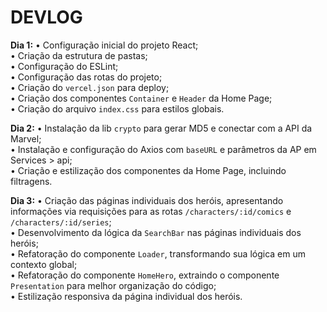 # DEVLOG

**Dia 1:**
• Configuração inicial do projeto React;  
• Criação da estrutura de pastas;  
• Configuração do ESLint;  
• Configuração das rotas do projeto;  
• Criação do `vercel.json` para deploy;  
• Criação dos componentes `Container` e `Header` da Home Page;  
• Criação do arquivo `index.css` para estilos globais.

**Dia 2:**
• Instalação da lib `crypto` para gerar MD5 e conectar com a API da Marvel;  
• Instalação e configuração do Axios com `baseURL` e parâmetros da AP em Services > api;  
• Criação e estilização dos componentes da Home Page, incluindo filtragens.

**Dia 3:**
• Criação das páginas individuais dos heróis, apresentando informações via requisições para as rotas `/characters/:id/comics` e `/characters/:id/series`;  
• Desenvolvimento da lógica da `SearchBar` nas páginas individuais dos heróis;  
• Refatoração do componente `Loader`, transformando sua lógica em um contexto global;  
• Refatoração do componente `HomeHero`, extraindo o componente `Presentation` para melhor organização do código;  
• Estilização responsiva da página individual dos heróis.
